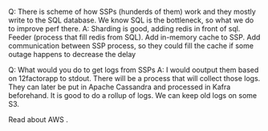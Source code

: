 Q: There is scheme of how SSPs (hunderds of them) work and they mostly write to the SQL database.  We know SQL is the bottleneck, so what we do to improve perf there.
A: Sharding is good, adding redis in front of sql. Feeder (process that fill redis from SQL). Add in-memory cache to SSP. Add communication between SSP process, so they could fill the cache if some outage happens to decrease the delay

Q: What would you do to get logs from SSPs
A: I would ooutput them based on 12factorapp to stdout. There will be a process that will collect those logs. They can later be put in Apache Cassandra and processed in Kafra beforehand. It is good to do a rollup of logs. We can keep old logs on some S3.  
 
 
 Read about AWS . 